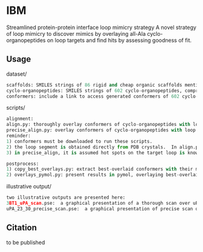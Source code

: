 # IBM

Streamlined protein-protein interface loop mimicry strategy
A novel strategy of loop mimicry to discover mimics by overlaying all-Ala cyclo-organopeptides on loop targets and find hits by assessing goodness of fit.

## Usage

dataset/
```python
scaffolds: SMILES strings of 86 rigid and cheap organic scaffolds mentioned in the paper.
cyclo-organopeptides: SMILES strings of 602 cyclo-organopeptides, comprised of Ala and organic fragments, categorized by sequence length.
conformers: include a link to access generated conformers of 602 cyclo-organopeptides.
```

scripts/ 
```python
alignment:
align.py: thoroughly overlay conformers of cyclo-organopeptides with loop segments over 4-10 residue length.
precise_align.py: overlay conformers of cyclo-organopeptides with loop segments on a fixed length, i.e. 5 residue length, thus only cyclo-organopeptides with 5A will be used in the overlay.
reminder: 
1) conformers must be downloaded to run these scripts.
2) the loop segment is obtained directly from PDB crystals.  In align.py it is recommended to input a sequence with at least 10 residues; or researchers may change the script to make it adaptable to shorter loops.
3) in precise_align, it is assumed hot spots on the target loop is known, thus only shortest segment including all hot spots is required as input, but not the whole loop sequence.

postprocess:
1) copy_best_overlays.py: extract best-overlaid conformers with their mimic segments and save them in a new folder.
2) overlays_pymol.py: present results in pymol, overlaying best-overlaid conformers with their mimic segments.  the results are categorized into different loop segments for convenient check.
```

illustrative output/
```python
two illustrative outputs are presented here:
3BT1_uPA_scan.pse:  a graphical presentation of a thorough scan over uPA hot loop (20-31) by align.py
uPA_23_30_precise_scan.pse:  a graphical presentation of precise scan over uPA segment (23-30, including all 5 hot spots) by precise_align.py
```

## Citation
to be published

